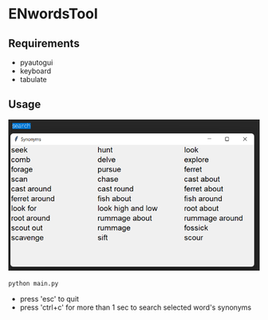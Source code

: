 # ENwordsTool

## Requirements

- pyautogui
- keyboard
- tabulate

## Usage

![search_sample](img/sample.png)

```bash
python main.py
```

- press 'esc' to quit
- press 'ctrl+c' for more than 1 sec to search selected word's synonyms